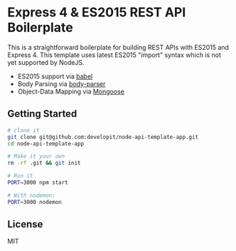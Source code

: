 Express 4 & ES2015 REST API Boilerplate
==================================

This is a straightforward boilerplate for building REST APIs with ES2015 and Express 4.
This template uses latest ES2015 "import" syntax which is not yet supported by NodeJS.

- ES2015 support via [babel](https://babeljs.io)
- Body Parsing via [body-parser](https://github.com/expressjs/body-parser)
- Object-Data Mapping via [Mongoose](https://github.com/Automattic/mongoose)

Getting Started
---------------

```sh
# clone it
git clone git@github.com:developit/node-api-template-app.git
cd node-api-template-app

# Make it your own
rm -rf .git && git init

# Run it
PORT=3000 npm start

# With nodemon:
PORT=3000 nodemon
```

License
-------

MIT
